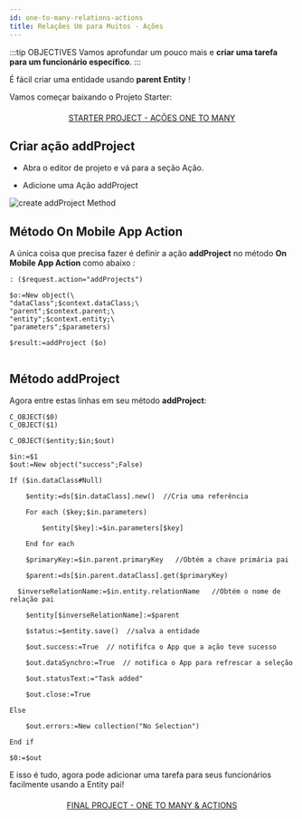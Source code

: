 ```yaml
---
id: one-to-many-relations-actions
title: Relações Um para Muitos - Ações
---
```


:::tip OBJECTIVES Vamos aprofundar um pouco mais e **criar uma tarefa para um funcionário específico**. :::

É fácil criar uma entidade usando **parent Entity** !

Vamos começar baixando o Projeto Starter:

<div style="text-align: center; margin-top: 20px; margin-bottom: 20px">
  <p spaces-before="0">
    <a class="button"
href="https://github.com/4d-for-ios/tutorial-RelationsActions/archive/6c649733f5efd3c799e4e04c05a85e17eeadf7f0.zip">STARTER PROJECT - AÇÕES ONE TO MANY</a>
  </p>
</div>

## Criar ação addProject

* Abra o editor de projeto e vá para a seção Ação.

* Adicione uma Ação addProject

![create addProject Method](assets/en/relations/create-addProject-Method-4D-for-iOS-relation-parent-ID.png)


## Método On Mobile App Action

A única coisa que precisa fazer é definir a ação **addProject** no método **On Mobile App Action** como abaixo :

```4d
: ($request.action="addProjects")

$o:=New object(\
"dataClass";$context.dataClass;\
"parent";$context.parent;\
"entity";$context.entity;\
"parameters";$parameters)

$result:=addProject ($o)


```

## Método addProject


Agora entre estas linhas em seu método **addProject**:

```4d
C_OBJECT($0)
C_OBJECT($1)

C_OBJECT($entity;$in;$out)

$in:=$1
$out:=New object("success";False)

If ($in.dataClass#Null)

    $entity:=ds[$in.dataClass].new()  //Cria uma referência

    For each ($key;$in.parameters)

        $entity[$key]:=$in.parameters[$key]

    End for each 

    $primaryKey:=$in.parent.primaryKey   //Obtém a chave primária pai

    $parent:=ds[$in.parent.dataClass].get($primaryKey)

  $inverseRelationName:=$in.entity.relationName   //Obtém o nome de relação pai

    $entity[$inverseRelationName]:=$parent

    $status:=$entity.save()  //salva a entidade

    $out.success:=True  // notififca o App que a ação teve sucesso

    $out.dataSynchro:=True  // notifica o App para refrescar a seleção

    $out.statusText:="Task added"

    $out.close:=True

Else 

    $out.errors:=New collection("No Selection")

End if 

$0:=$out

```

E isso é tudo, agora pode adicionar uma tarefa para seus funcionários facilmente usando a Entity pai!

<div style="text-align: center; margin-top: 20px; margin-bottom: 20px">
  <p spaces-before="0">
    <a class="button"
href="https://github.com/4d-for-ios/tutorial-RelationsActions/releases/latest/download/tutorial-RelationsActions.zip">FINAL PROJECT - ONE TO MANY & ACTIONS</a>
  </p>
</div>
